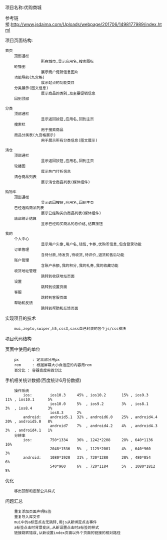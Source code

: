 项目名称:优购商城

参考链接:http://www.jsdaima.com/Uploads/webpage/201706/1498177989/index.html

项目页面结构:

	首页
		顶部通栏
					所在城市,显示应用名,搜索图标
		轮播图
					展示商户促销信息图片
		功能导航(九宫格)
					展示站点的功能类目
		分类展示(图文信息)
					展示商品的类别,及主要促销信息
		回到顶部

	分类
		顶部通栏
					显示返回按钮,应用名,回到主页
		搜索栏
					用于搜索商品
		商品分类表(九宫格展示)
					用于展示所有分类信息(图文展示)	
	
	清仓
		顶部通栏
					显示返回按钮,应用名,回到主页
		轮播图
					展示热门打折信息
		清仓商品列表
					展示清仓商品列表(媒体组件)

	购物车
		顶部通栏
					显示返回按钮,应用名,回到主页
		已经选购商品列表
					展示已经购买的商品列表(媒体组件)
		底部统计结算
					显示已经购买商品的总价格,结算按钮

	我的
		个人中心
					显示用户头像,用户名,钱包,卡券,优购币信息,包含登录功能
		订单管理
					含待付款,待发货,待收货,待评价,退货和售后功能
		账户管理
					含账户余额,我的积分,我的礼券,我的收藏功能
		收货地址管理
					跳转到收获地址页面		
		设置
					跳转到设置页面	
		客服
					跳转到客服页面	
		帮助和反馈
					跳转到帮助和反馈页面


实现项目的技术

		mui,zepto,swiper,h5,css3,sass自己封装的各个js/css模块


项目代码结构

		
页面中使用的单位

		px	    : 定高部分用px
		rem		: 根据屏幕大小自适应的内容用rem
		百分比	: 容器宽度用百分比


手机相关统计数据(百度统计6月份数据)

		操作系统
			ios:  		ios10.3 	45% , ios10.2 		15% , ios9.3 	  11% , ios10.1 	 5%	
						ios10.0 	5% 	, ios9.2 		3%  , ios8.1	  3%  , ios8.4       3% 
						ios8.3 	 	2%
			android:	android5.1  32% , android6.0    25% , android4.4  20% , android5.0 	 8%
						android7 	7%  , android4.2    4%  , android4.3  3%  , android4.1   1%						
		分辨率
			ios:		750*1334	36% , 1242*2208		28%	, 640*1136	  16%
						2048*1536	5%	, 1125*2001		4%  , 640*960	  3%
			android:	1080*1920	31% , 720*1280		28% , 480*854	  6%
						540*960		6%  , 720*1184		5%  , 1080*1812	  5%


优化

		移出顶部和底部公共样式


问题汇总

		重复添加页面声明标签
		重复导入库文件
		mui中的a标签点击无跳转,用js从新绑定点击事件
		a标签点击时背景变灰,从新设置点击时a标签的样式
		链接跳转错误,从新设置index页面以外个页面的链接的相对路径
